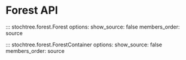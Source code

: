 # Forest API

::: stochtree.forest.Forest
    options:
        show_source: false
        members_order: source

::: stochtree.forest.ForestContainer
    options:
        show_source: false
        members_order: source
